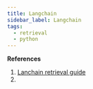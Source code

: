 ```yaml
---
title: Langchain
sidebar_label: Langchain
tags:
  - retrieval
  - python
---
```



**References**

1. [Lanchain retrieval guide](https://python.langchain.com/docs/concepts/retrieval/)
2. 

